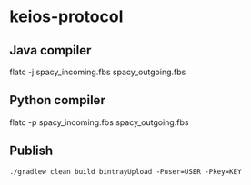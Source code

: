 # keios-protocol

## Java compiler
flatc -j spacy_incoming.fbs spacy_outgoing.fbs

## Python compiler
flatc -p spacy_incoming.fbs spacy_outgoing.fbs

## Publish
`./gradlew clean build bintrayUpload -Puser=USER -Pkey=KEY`